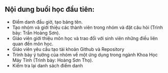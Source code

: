 ## Nội dung buổi học đầu tiên:
- Điểm danh đầu giờ, tạo bảng tên.
- Tạo nhóm và giới thiệu các thành viên trong nhóm và đặt câu hỏi (Trình bày: Trần Hoàng Sơn).
- Giáo viên giới thiệu môn học và trao đổi với sinh viên những điều liên quan đến môn học.
- Giáo viên yêu cầu tạo tài khoản Github và Repository
- Trình bày ý tưởng của nhóm về một ứng dụng trong ngành Khoa Học Máy Tính (Trình bày: Hoàng Sơn Thọ).
- Kiểm tra lại danh sách điểm danh
